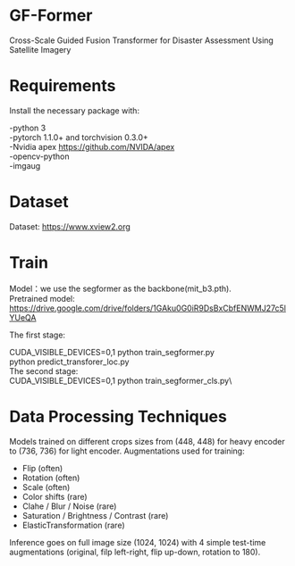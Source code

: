 # GF-Former
Cross-Scale Guided Fusion Transformer for Disaster Assessment Using Satellite Imagery

# Requirements
   Install the necessary package with:
  
  -python 3\
  -pytorch 1.1.0+ and torchvision 0.3.0+\
  -Nvidia apex <https://github.com/NVIDA/apex>\
  -opencv-python\
  -imgaug

# Dataset
Dataset: https://www.xview2.org

# Train
Model：we use the segformer as the backbone(mit_b3.pth).\
Pretrained model: <https://drive.google.com/drive/folders/1GAku0G0iR9DsBxCbfENWMJ27c5lYUeQA>

The first stage:

CUDA_VISIBLE_DEVICES=0,1 python train_segformer.py\
python predict_transforer_loc.py\
The second stage:\
CUDA_VISIBLE_DEVICES=0,1 python train_segformer_cls.py\

# Data Processing Techniques

Models trained on different crops sizes from (448, 448) for heavy encoder to (736, 736) for light encoder.
Augmentations used for training:
 - Flip (often)
 - Rotation (often)
 - Scale (often)
 - Color shifts (rare)
 - Clahe / Blur / Noise (rare)
 - Saturation / Brightness / Contrast (rare)
 - ElasticTransformation (rare)

Inference goes on full image size (1024, 1024) with 4 simple test-time augmentations (original, filp left-right, flip up-down, rotation to 180).
